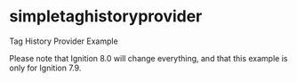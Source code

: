 # simpletaghistoryprovider
Tag History Provider Example

Please note that Ignition 8.0 will change everything, and that this example is only for Ignition 7.9.
